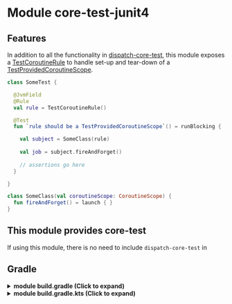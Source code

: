 # Module core-test-junit4

## Features

In addition to all the functionality in [dispatch-core-test][dispatch_core_test_readme], this module exposes a [TestCoroutineRule][testCoroutineRule]
to handle set-up and tear-down of a [TestProvidedCoroutineScope][testProvidedCoroutineScope].

```kotlin
class SomeTest {

  @JvmField
  @Rule
  val rule = TestCoroutineRule()

  @Test
  fun `rule should be a TestProvidedCoroutineScope`() = runBlocking {

    val subject = SomeClass(rule)
  
    val job = subject.fireAndForget()
    
    // assertions go here
  }

}

class SomeClass(val coroutineScope: CoroutineScope) {
  fun fireAndForget() = launch { }
}
```

## This module provides core-test

If using this module, there is no need to include `dispatch-core-test` in 

## Gradle

<details>
<summary>
<b>module build.gradle (Click to expand)</b>
</summary>

```groovy
repositories {
  mavenCentral()
}

dependencies {
	
	def coroutines_version = "1.3.3"
	def dispatch_version = "1.0.0-beta03"

	// core
	implementation "org.jetbrains.kotlinx:kotlinx-coroutines-core:$coroutines_version"
	implementation "org.jetbrains.kotlinx:kotlinx-coroutines-android:$coroutines_version"
	implementation "com.rickbusarow.dispatch:dispatch-core:$dispatch_version"

	// the junit4 artifact also provides the dispatch-core-test artifact
	testImplementation "com.rickbusarow.dispatch:dispatch-core-test-junit4:$dispatch_version"
	testImplementation "org.jetbrains.kotlinx:kotlinx-coroutines-test:$coroutines_version"
}
```
</details>


<details>
<summary>
<b>module build.gradle.kts (Click to expand)</b>
</summary>

``` kotlin
repositories {
  mavenCentral()
}

dependencies {
	
	val coroutinesVersion = "1.3.3"
	val dispatchVersion = "1.0.0-beta03"

	// core
	implementation("org.jetbrains.kotlinx:kotlinx-coroutines-core:$coroutinesVersion")
	implementation("org.jetbrains.kotlinx:kotlinx-coroutines-android:$coroutinesVersion")
	implementation("com.rickbusarow.dispatch:dispatch-core:$dispatchVersion")

	// the junit4 artifact also provides the dispatch-core-test artifact
	testImplementation("com.rickbusarow.dispatch:dispatch-core-test-junit4:$dispatchVersion")
	testImplementation("org.jetbrains.kotlinx:kotlinx-coroutines-test:$coroutinesVersion")
}
```

</details>


[dispatch_core_test_readme]: /kdoc/core-test/dispatch.core.text/index.md
[testCoroutineRule]: /kdoc/core-test-junit4/dispatch.core.test/-test-coroutine-rule
[testProvidedCoroutineScope]: /kdoc/core-test/dispatch.core.test/-test-provided-coroutine-scope
